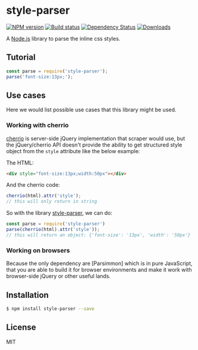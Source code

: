 # style-parser

[![NPM version][npm-image]][npm-url]
[![Build status][travis-image]][travis-url]
[![Dependency Status][david-image]][david-url]
[![Downloads][downloads-image]][downloads-url]

A [Node.js] library to parse the inline css styles.

## Tutorial

```js
const parse = require('style-parser');
parse('font-size:13px;');
```

## Use cases

Here we would list possible use cases that this library might be used.

### Working with cherrio

[cherrio] is server-side jQuery implementation that scraper would use, but the
jQuery/cherrio API doesn't provide the ability to get structured style object
from the `style` attribute like the below example:

The HTML:

```html
<div style="font-size:13px;width:50px"></div>
```

And the cherrio code:

```js
cherrio(html).attr('style');
// this will only return in string
```

So with the library [style-parser], we can do:

```js
const parse = require('style-parser')
parse(cherrio(html).attr('style'));
// this will return an object: {'font-size': '13px', 'width': '50px'}
```

### Working on browsers

Because the only dependency are [Parsimmon] which is in pure JavaScript, that
you are able to build it for browser environments and make it work with
browser-side jQuery or other useful lands.

## Installation

```sh
$ npm install style-parser --save
```

## License

MIT

[Node.js]: https://github.com/nodejs/node
[style-parser]: https://github.com/weflex/style-parser
[cherrio]: https://github.com/cheeriojs/cheerio
[npm-image]: https://img.shields.io/npm/v/style-parser.svg?style=flat-square
[npm-url]: https://npmjs.org/package/style-parser
[travis-image]: https://img.shields.io/travis/weflex/style-parser.svg?style=flat-square
[travis-url]: https://travis-ci.org/weflex/style-parser
[david-image]: http://img.shields.io/david/weflex/style-parser.svg?style=flat-square
[david-url]: https://david-dm.org/weflex/style-parser
[downloads-image]: http://img.shields.io/npm/dm/style-parser.svg?style=flat-square
[downloads-url]: https://npmjs.org/package/style-parser
